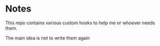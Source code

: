 # Notes

This repo contains various custom hooks to help me or whoever needs them.

The main idea is not to write them again
